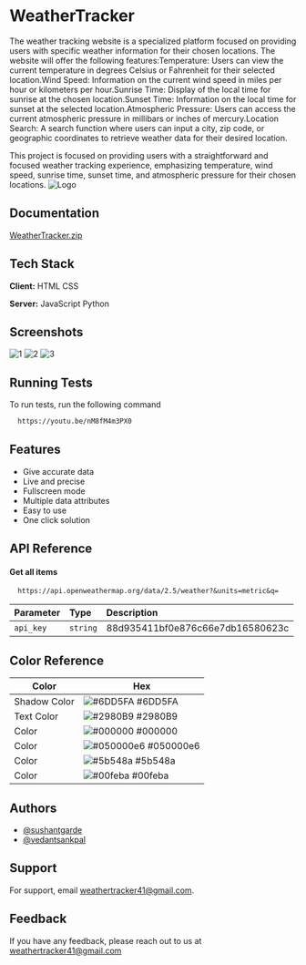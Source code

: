 
# WeatherTracker



The weather tracking website is a specialized platform focused on providing users with specific weather information for their chosen locations. The website will offer the following features:Temperature: Users can view the current temperature in degrees Celsius or Fahrenheit for their selected location.Wind Speed: Information on the current wind speed in miles per hour or kilometers per hour.Sunrise Time: Display of the local time for sunrise at the chosen location.Sunset Time: Information on the local time for sunset at the selected location.Atmospheric Pressure: Users can access the current atmospheric pressure in millibars or inches of mercury.Location Search: A search function where users can input a city, zip code, or geographic coordinates to retrieve weather data for their desired location.

This project is focused on providing users with a straightforward and focused weather tracking experience, emphasizing temperature, wind speed, sunrise time, sunset time, and atmospheric pressure for their chosen locations.
![Logo](https://github.com/Vedant2004X/WeatherTracker/assets/142646048/e07a4923-c7e0-46ad-ab0a-9f5ea827e190.png)



## Documentation

[WeatherTracker.zip](https://github.com/Vedant2004X/WeatherTracker/files/14395477/WeatherTracker.zip)


## Tech Stack

**Client:** HTML CSS 

**Server:** JavaScript Python


## Screenshots


![1](https://github.com/Vedant2004X/WeatherTracker/assets/142646048/3618f505-e68b-45fb-a818-650fc86011ef.png)
![2](https://github.com/Vedant2004X/WeatherTracker/assets/142646048/b04f28da-3195-4633-9983-753a2fb53d09.png)
![3](https://github.com/Vedant2004X/WeatherTracker/assets/142646048/12450415-b93d-44fd-8e46-b40f4cad11bd.png)

## Running Tests

To run tests, run the following command

```bash
  https://youtu.be/nM8fM4m3PX0
```


## Features

- Give accurate data 
- Live and precise
- Fullscreen mode
- Multiple data attributes
- Easy to use
- One click solution


## API Reference

#### Get all items

```http
  https://api.openweathermap.org/data/2.5/weather?&units=metric&q=
```

| Parameter | Type     | Description                |
| :-------- | :------- | :------------------------- |
| `api_key` | `string` | 88d935411bf0e876c66e7db16580623c |



## Color Reference

| Color             | Hex                                                                |
| ----------------- | ------------------------------------------------------------------ |
| Shadow Color | ![#6DD5FA](https://via.placeholder.com/10/6DD5FA?text=+) #6DD5FA |
|Text Color | ![#2980B9](https://via.placeholder.com/10/2980B9?text=+) #2980B9 |
| Color | ![#000000](https://via.placeholder.com/10/000000?text=+) #000000 |
|  Color | ![#050000e6](https://via.placeholder.com/10/050000e6?text=+) #050000e6 |
| Color | ![#5b548a](https://via.placeholder.com/10/5b548a?text=+) #5b548a |
|  Color | ![#00feba](https://via.placeholder.com/10/00feba?text=+) #00feba |


## Authors

- [@sushantgarde](https://www.github.com/sushantgarde)
- [@vedantsankpal](https://www.github.com/Vedant2004X)



## Support

For support, email weathertracker41@gmail.com.


## Feedback

If you have any feedback, please reach out to us at weathertracker41@gmail.com

